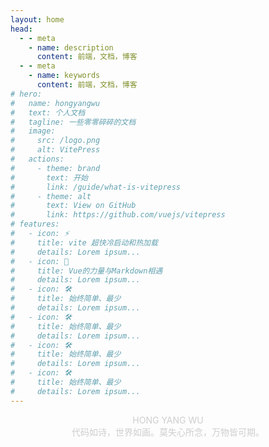 ```yaml
---
layout: home
head:
  - - meta
    - name: description
      content: 前端，文档，博客
  - - meta
    - name: keywords
      content: 前端，文档，博客
# hero:
#   name: hongyangwu
#   text: 个人文档
#   tagline: 一些零零碎碎的文档
#   image:
#     src: /logo.png
#     alt: VitePress
#   actions:
#     - theme: brand
#       text: 开始
#       link: /guide/what-is-vitepress
#     - theme: alt
#       text: View on GitHub
#       link: https://github.com/vuejs/vitepress
# features:
#   - icon: ⚡️
#     title: vite 超快冷启动和热加载
#     details: Lorem ipsum...
#   - icon: 🖖
#     title: Vue的力量与Markdown相遇
#     details: Lorem ipsum...
#   - icon: 🛠️
#     title: 始终简单、最少
#     details: Lorem ipsum...
#   - icon: 🛠️
#     title: 始终简单、最少
#     details: Lorem ipsum...
#   - icon: 🛠️
#     title: 始终简单、最少
#     details: Lorem ipsum...
#   - icon: 🛠️
#     title: 始终简单、最少
#     details: Lorem ipsum...
---
```


<script setup>
import { useData } from 'vitepress';
import {ref, onMounted, onUnmounted} from 'vue';
import Clock from "./components/Clock.vue";
import DateTimeCount from "./components/DateTimeCount.vue";
import Calendar from "./components/Calendar.vue";
import Particles from "./components/Particles.vue";
const particlesShow = ref(false);
onMounted(()=>{
  particlesShow.value = true;
  document.addEventListener("visibilitychange", function() {
  if (document.visibilityState === 'visible') {
    // 页面进入可见状态，执行相应的操作
    console.log("页面进入可见状态");
    particlesShow.value = true;
  } else {
    // 页面进入不可见状态，执行相应的操作
    console.log("页面进入不可见状态");
    particlesShow.value = false;
  }
});

})
onUnmounted(()=>{
  particlesShow.value = false;
})
</script>

  <div class="container-main mobile-main">
    <div class="sign">
      <div class="font-bold font-80 line-height-1">HONG YANG WU</div>
      <div class="font-26 mgt-10">代码如诗，世界如画。莫失心所念，万物皆可期。</div>
    </div>
    <el-row :gutter="20" class="mgt-36">
      <el-col :xs="24" :sm="24" :md="24" :lg="12" :xl="12">
        <Clock />
        <DateTimeCount />
      </el-col>
      <el-col :xs="24" :sm="24" :md="24" :lg="12" :xl="12">
        <Calendar />
      </el-col>
    </el-row>
  </div>
  <Particles v-if="particlesShow"></Particles>

<style lang="scss">

:root {
  --vp-home-hero-name-color: transparent;
  --vp-home-hero-name-background: -webkit-linear-gradient(120deg, #bd34fe, #41d1ff);
}


.sign {
	text-align: center;
	text-transform: uppercase;
	background: url("/font-bg.jpg");
	-webkit-background-clip: text;
	color: rgba(100,100,100,0.3);
	animation: text-background 20s linear infinite;
  overflow: hidden;
}

@keyframes text-background {

	from { background-position: 0 0 }

	to { background-position: 100% 100% }

} 

@media screen and (max-width: 600px){
  .mobile-main{
    padding-left: 0;
    padding-right: 0;
  }
}


</style>
